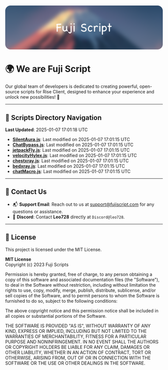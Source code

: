 ![Banner](.github/b.webp)

# 🌍 **We are Fuji Script**

Our global team of developers is dedicated to creating powerful, open-source scripts for Rise Client, designed to enhance your experience and unlock new possibilities! 🌟

---
<!-- SCRIPTS_NAVIGATION_START -->
## 📂 **Scripts Directory Navigation**

**Last Updated**: 2025-01-07 17:01:18 UTC

- **[SilentAura.js](scripts/SilentAura.js)**: Last modified on 2025-01-07 17:01:15 UTC
- **[ChatBypass.js](scripts/ChatBypass.js)**: Last modified on 2025-01-07 17:01:15 UTC
- **[jetpackFly.js](scripts/jetpackFly.js)**: Last modified on 2025-01-07 17:01:15 UTC
- **[velocityHylex.js](scripts/velocityHylex.js)**: Last modified on 2025-01-07 17:01:15 UTC
- **[chestxray.js](scripts/chestxray.js)**: Last modified on 2025-01-07 17:01:15 UTC
- **[bedxray.js](scripts/bedxray.js)**: Last modified on 2025-01-07 17:01:15 UTC
- **[chatMacro.js](scripts/chatMacro.js)**: Last modified on 2025-01-07 17:01:15 UTC

<!-- SCRIPTS_NAVIGATION_END -->

---

## 💬 **Contact Us**  
- 📬 **Support Email**: Reach out to us at [support@fujiscript.com](mailto:support@fujiscript.com) for any questions or assistance.  
- 💬 **Discord**: Contact **Leo728** directly at `Discord@leo728`.

---

## 📜 **License**

This project is licensed under the MIT License.  

**MIT License**  
Copyright (c) 2023 Fuji Scripts  

Permission is hereby granted, free of charge, to any person obtaining a copy of this software and associated documentation files (the "Software"), to deal in the Software without restriction, including without limitation the rights to use, copy, modify, merge, publish, distribute, sublicense, and/or sell copies of the Software, and to permit persons to whom the Software is furnished to do so, subject to the following conditions:  

The above copyright notice and this permission notice shall be included in all copies or substantial portions of the Software.  

THE SOFTWARE IS PROVIDED "AS IS", WITHOUT WARRANTY OF ANY KIND, EXPRESS OR IMPLIED, INCLUDING BUT NOT LIMITED TO THE WARRANTIES OF MERCHANTABILITY, FITNESS FOR A PARTICULAR PURPOSE AND NONINFRINGEMENT. IN NO EVENT SHALL THE AUTHORS OR COPYRIGHT HOLDERS BE LIABLE FOR ANY CLAIM, DAMAGES OR OTHER LIABILITY, WHETHER IN AN ACTION OF CONTRACT, TORT OR OTHERWISE, ARISING FROM, OUT OF OR IN CONNECTION WITH THE SOFTWARE OR THE USE OR OTHER DEALINGS IN THE SOFTWARE.  
